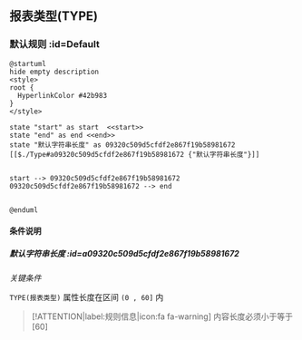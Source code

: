 ## 报表类型(TYPE) <!-- {docsify-ignore-all} -->

   

### 默认规则 :id=Default

```plantuml
@startuml
hide empty description
<style>
root {
  HyperlinkColor #42b983
}
</style>

state "start" as start  <<start>>
state "end" as end <<end>>
state "默认字符串长度" as 09320c509d5cfdf2e867f19b58981672 [[$./Type#a09320c509d5cfdf2e867f19b58981672 {"默认字符串长度"}]]


start --> 09320c509d5cfdf2e867f19b58981672 
09320c509d5cfdf2e867f19b58981672 --> end 


@enduml
```

#### 条件说明

##### 默认字符串长度 :id=a09320c509d5cfdf2e867f19b58981672


*关键条件*


`TYPE(报表类型)` 属性长度在区间 `(0 , 60]` 内

> [!ATTENTION|label:规则信息|icon:fa fa-warning]
> 内容长度必须小于等于[60]







